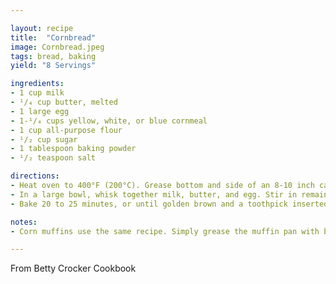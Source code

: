 ```yaml
---

layout: recipe
title:  "Cornbread"
image: Cornbread.jpeg
tags: bread, baking
yield: "8 Servings"

ingredients:
- 1 cup milk
- ¹/₄ cup butter, melted
- 1 large egg
- 1-¹/₄ cups yellow, white, or blue cornmeal
- 1 cup all-purpose flour
- ¹/₂ cup sugar
- 1 tablespoon baking powder
- ¹/₂ teaspoon salt

directions:
- Heat oven to 400°F (200°C). Grease bottom and side of an 8-10 inch cast-iron skillet with butter.
- In a large bowl, whisk together milk, butter, and egg. Stir in remaining ingredients all at once just until flour is moistened. The batter should be a little lumpy. Pour into skillet.
- Bake 20 to 25 minutes, or until golden brown and a toothpick inserted into the center comes out clean.

notes:
- Corn muffins use the same recipe. Simply grease the muffin pan with butter and distribute batter evenly.

---
```


From Betty Crocker Cookbook
